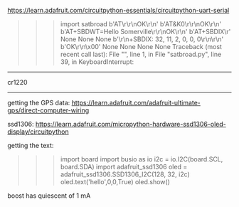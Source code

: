 https://learn.adafruit.com/circuitpython-essentials/circuitpython-uart-serial




>>> import satbroad
b'AT\r\r\nOK\r\n'
b'AT&K0\r\r\nOK\r\n'
b'AT+SBDWT=Hello Somerville\r\r\nOK\r\n'
b'AT+SBDIX\r'
None
None
None
b'\r\n+SBDIX: 32, 11, 2, 0, 0, 0\r\n\r\n'
b'OK\r\n\x00'
None
None
None
None
Traceback (most recent call last):
  File "<stdin>", line 1, in <module>
  File "satbroad.py", line 39, in <module>
KeyboardInterrupt: 

---

cr1220

---

getting the GPS data:
https://learn.adafruit.com/adafruit-ultimate-gps/direct-computer-wiring

ssd1306:
https://learn.adafruit.com/micropython-hardware-ssd1306-oled-display/circuitpython


getting the text:

>>> import board
>>> import busio as io
>>> i2c = io.I2C(board.SCL, board.SDA)
>>> import adafruit_ssd1306
>>> oled = adafruit_ssd1306.SSD1306_I2C(128, 32, i2c)
>>> oled.text('hello',0,0,True)
>>> oled.show()
>>> 

boost has quiescent of 1 mA